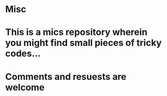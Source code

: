 # Misc
# This is a mics repository wherein you might find small pieces of tricky codes...
# Comments and resuests are welcome
